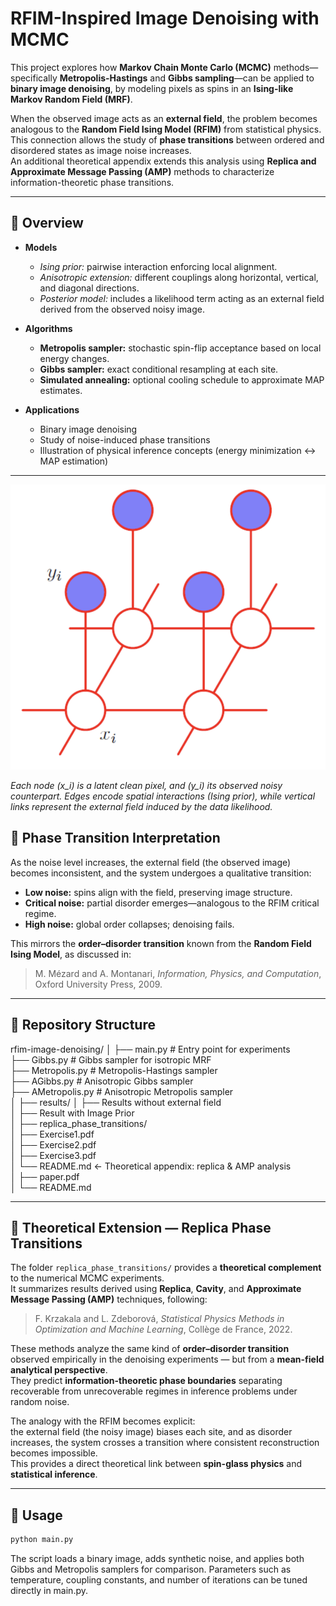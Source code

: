 # RFIM-Inspired Image Denoising with MCMC

This project explores how **Markov Chain Monte Carlo (MCMC)** methods—specifically **Metropolis-Hastings** and **Gibbs sampling**—can be applied to **binary image denoising**, by modeling pixels as spins in an **Ising-like Markov Random Field (MRF)**.

When the observed image acts as an **external field**, the problem becomes analogous to the **Random Field Ising Model (RFIM)** from statistical physics.  
This connection allows the study of **phase transitions** between ordered and disordered states as image noise increases.  
An additional theoretical appendix extends this analysis using **Replica and Approximate Message Passing (AMP)** methods to characterize information-theoretic phase transitions.

---

## 🔸 Overview

- **Models**
  - *Ising prior:* pairwise interaction enforcing local alignment.
  - *Anisotropic extension:* different couplings along horizontal, vertical, and diagonal directions.
  - *Posterior model:* includes a likelihood term acting as an external field derived from the observed noisy image.

- **Algorithms**
  - **Metropolis sampler:** stochastic spin-flip acceptance based on local energy changes.
  - **Gibbs sampler:** exact conditional resampling at each site.
  - **Simulated annealing:** optional cooling schedule to approximate MAP estimates.

- **Applications**
  - Binary image denoising
  - Study of noise-induced phase transitions
  - Illustration of physical inference concepts (energy minimization ↔ MAP estimation)

---

![Graphical model of the MRF for image denoising](MRF.png)

*Each node \(x_i\) is a latent clean pixel, and \(y_i\) its observed noisy counterpart.
Edges encode spatial interactions (Ising prior), while vertical links represent the external field induced by the data likelihood.*

## 🔸 Phase Transition Interpretation

As the noise level increases, the external field (the observed image) becomes inconsistent, and the system undergoes a qualitative transition:

- **Low noise:** spins align with the field, preserving image structure.  
- **Critical noise:** partial disorder emerges—analogous to the RFIM critical regime.  
- **High noise:** global order collapses; denoising fails.

This mirrors the **order–disorder transition** known from the **Random Field Ising Model**, as discussed in:

> M. Mézard and A. Montanari, *Information, Physics, and Computation*, Oxford University Press, 2009.

---

## 🔸 Repository Structure
rfim-image-denoising/
│
├── main.py # Entry point for experiments  
├── Gibbs.py # Gibbs sampler for isotropic MRF  
├── Metropolis.py # Metropolis-Hastings sampler  
├── AGibbs.py # Anisotropic Gibbs sampler  
├── AMetropolis.py # Anisotropic Metropolis sampler  
│
├── results/
│ ├── Results without external field  
│ ├── Result with Image Prior  
│
├── replica_phase_transitions/  
│ ├── Exercise1.pdf  
│ ├── Exercise2.pdf  
│ ├── Exercise3.pdf  
│ └── README.md  ← Theoretical appendix: replica & AMP analysis  
│
├── paper.pdf  
│
└── README.md  

---

## 🔸 Theoretical Extension — Replica Phase Transitions

The folder `replica_phase_transitions/` provides a **theoretical complement** to the numerical MCMC experiments.  
It summarizes results derived using **Replica**, **Cavity**, and **Approximate Message Passing (AMP)** techniques, following:

> F. Krzakala and L. Zdeborová, *Statistical Physics Methods in Optimization and Machine Learning*, Collège de France, 2022.

These methods analyze the same kind of **order–disorder transition** observed empirically in the denoising experiments — but from a **mean-field analytical perspective**.  
They predict **information-theoretic phase boundaries** separating recoverable from unrecoverable regimes in inference problems under random noise.

The analogy with the RFIM becomes explicit:  
the external field (the noisy image) biases each site, and as disorder increases, the system crosses a transition where consistent reconstruction becomes impossible.  
This provides a direct theoretical link between **spin-glass physics** and **statistical inference**.

---

## 🔸 Usage

```bash
python main.py
```
The script loads a binary image, adds synthetic noise, and applies both Gibbs and Metropolis samplers for comparison.
Parameters such as temperature, coupling constants, and number of iterations can be tuned directly in main.py.
